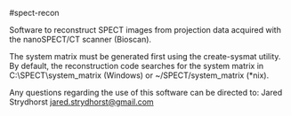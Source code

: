 #spect-recon

Software to reconstruct SPECT images from projection data acquired with the nanoSPECT/CT scanner (Bioscan).

The system matrix must be generated first using the create-sysmat utility. By default, the reconstruction code searches for the system matrix in C:\SPECT\system_matrix (Windows) or ~/SPECT/system_matrix (*nix).

Any questions regarding the use of this software can be directed to:
Jared Strydhorst
jared.strydhorst@gmail.com
